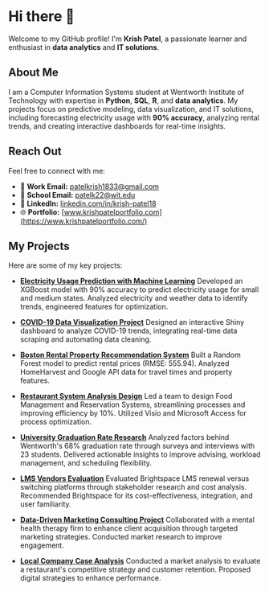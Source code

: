 # Hi there 👋
Welcome to my GitHub profile! I'm **Krish Patel**, a passionate learner and enthusiast in **data analytics** and **IT solutions**.

## About Me
I am a Computer Information Systems student at Wentworth Institute of Technology with expertise in **Python**, **SQL**, **R**, and **data analytics**. My projects focus on predictive modeling, data visualization, and IT solutions, including forecasting electricity usage with **90% accuracy**, analyzing rental trends, and creating interactive dashboards for real-time insights.

## Reach Out
Feel free to connect with me:

- 📧 **Work Email:** [patelkrish1833@gmail.com](mailto:patelkrish1833@gmail.com)  
- 📧 **School Email:** [patelk22@wit.edu](mailto:patelk22@wit.edu)  
- 💼 **LinkedIn:** [linkedin.com/in/krish-patel18](https://www.linkedin.com/in/krish-patel18/)  
- 🌐 **Portfolio:** [www.krishpatelportfolio.com](https://www.krishpatelportfolio.com/)  

## My Projects
Here are some of my key projects:

- **[Electricity Usage Prediction with Machine Learning](https://github.com/patelk1833/Electricity-Usage-Prediction-with-Machine-Learning-Using-Python-)**
  Developed an XGBoost model with 90% accuracy to predict electricity usage for small and medium states. Analyzed electricity and weather data to identify trends, engineered features for optimization.

- **[COVID-19 Data Visualization Project](https://github.com/patelk1833/COVID-19-Data-Visualization-Project)**
  Designed an interactive Shiny dashboard to analyze COVID-19 trends, integrating real-time data scraping and automating data cleaning.

- **[Boston Rental Property Recommendation System](https://github.com/patelk1833/Boston-Rental-Property-Recommendation-System)**
  Built a Random Forest model to predict rental prices (RMSE: 555.94). Analyzed HomeHarvest and Google API data for travel times and property features.

- **[Restaurant System Analysis Design](https://github.com/patelk1833/Restaurant-System-Analysis-Design)**
  Led a team to design Food Management and Reservation Systems, streamlining processes and improving efficiency by 10%. Utilized Visio and Microsoft Access for process optimization.

- **[University Graduation Rate Research](https://github.com/patelk1833/University-Graduation-Rate-Research)**
  Analyzed factors behind Wentworth's 68% graduation rate through surveys and interviews with 23 students. Delivered actionable insights to improve advising, workload management, and scheduling flexibility.

- **[LMS Vendors Evaluation](https://github.com/patelk1833/LMS-Vendors-Evaluation)**
  Evaluated Brightspace LMS renewal versus switching platforms through stakeholder research and cost analysis. Recommended Brightspace for its cost-effectiveness, integration, and user familiarity.

- **[Data-Driven Marketing Consulting Project](https://github.com/patelk1833/Data-Driven-Marketing-Consulting-Project)**
  Collaborated with a mental health therapy firm to enhance client acquisition through targeted marketing strategies. Conducted market research to improve engagement.

- **[Local Company Case Analysis](https://github.com/patelk1833/Local-Company-Case-Analysis)**
  Conducted a market analysis to evaluate a restaurant's competitive strategy and customer retention. Proposed digital strategies to enhance performance.
